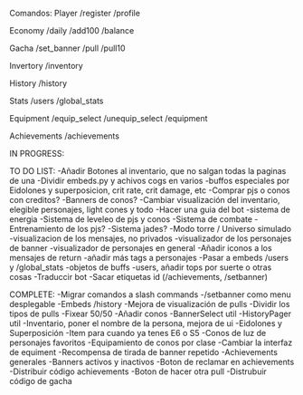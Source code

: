 Comandos:
Player
/register
/profile

Economy
/daily
/add100
/balance

Gacha
/set_banner
/pull 
/pull10

Invertory
/inventory

History
/history

Stats
/users 
/global_stats

Equipment
/equip_select
/unequip_select
/equipment

Achievements
/achievements


IN PROGRESS:


TO DO LIST:
-Añadir Botones al inventario, que no salgan todas la paginas de una
-Dividir embeds.py y achivos cogs en varios
-buffos especiales por Eidolones y superposicion, crit rate, crit damage, etc
-Comprar pjs o conos con creditos?
-Banners de conos?
-Cambiar visualización del inventario, elegible personajes, light cones y todo
-Hacer una guia del bot
-sistema de energia
-Sistema de leveleo de pjs y conos
-Sistema de combate
-Entrenamiento de los pjs?
-Sistema jades?
-Modo torre / Universo simulado
-visualizacion de los mensajes, no privados
-visualizador de los personajes de banner
-visualizador de personajes en general
-Añadir iconos a los mensajes de return
-añadir más tags a personajes
-Pasar a embeds /users y /global_stats
-objetos de buffs
-users, añadir tops por suerte o otras cosas
-Traduccir bot
-Sacar etiquetas id (/achievements, /setbanner)

COMPLETE:
-Migrar comandos a slash commands
-/setbanner como menu desplegable
-Embeds /history
-Mejora de visualización de pulls
-Dividir los tipos de pulls
-Fixear 50/50
-Añadir conos
-BannerSelect util
-HistoryPager util
-Inventario, poner el nombre de la persona, mejora de ui
-Eidolones y Superposición
-Item para cuando ya tenes E6 o S5
-Conos de luz de personajes favoritos
-Equipamiento de conos por clase
-Cambiar la interfaz de equiment
-Recompensa de tirada de banner repetido
-Achievements generales
-Banners activos y inactivos
-Boton de reclamar en achievements
-Distribuir código achievements
-Boton de hacer otra pull
-Distrubuir código de gacha